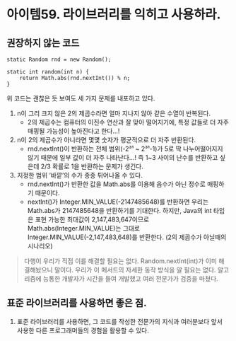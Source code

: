 # 아이템59. 라이브러리를 익히고 사용하라. 

## 권장하지 않는 코드
```
static Random rnd = new Random();

static int random(int n) {
    return Math.abs(rnd.nextInt()) % n;
}
```
위 코드는 괜찮은 듯 보여도 세 가지 문제를 내포하고 있다. 
1. n이 그리 크지 않은 2의 제곱수라면 얼마 지나지 않아 같은 수열이 반복된다.
   - 2의 제곱수는 컴퓨터의 이진수 연산과 잘 맞아 떨어지기에, 특정 값들로 더 자주 매핑될 가능성이 높아진다고 한다...!
2. n이 2의 제곱수가 아니라면 몇몇 숫자가 평균적으로 더 자주 반환된다.
   - rnd.nextInt()이 반환하는 전체 범위(-2³¹ ~ 2³¹-1)가 5로 딱 나누어떨어지지 않기 때문에 일부 값이 더 자주 나타난다...! 즉 1~3 사이의 난수를 반환하고 싶은데 2/3 확률로 1을 반환하는 문제가 생긴다. 
3. 지정한 범위 ‘바깥’의 수가 종종 튀어나올 수 있다.
   - rnd.nextInt()가 반환한 값을 Math.abs를 이용해 음수가 아닌 정수로 매핑하기 때문이다.
   - nextInt()가 Integer.MIN_VALUE(-2147485648)를 반환하면 우리는 Math.abs가 2147485648을 반환하기를 기대한다. 하지만, Java의 int 타입은 표현 가능한 최대값이 2,147,483,647이므로 Math.abs(Integer.MIN_VALUE)는 그대로 Integer.MIN_VALUE(-2,147,483,648)를 반환한다. (2의 제곱수가 아닐때의 시나리오)
  
> 다행이 우리가 직접 이를 해결할 필요는 없다. Random.nextInt(int)가 이미 해결해놨으니 말이다.
> 우리가 이 메서드의 자세한 동작 방식을 알 필요는 없다. 알고리즘에 능통한 개발자가 시간을 들여 개발했고 여러 전문가가 검증을 마쳤다.

## 표준 라이브러리를 사용하면 좋은 점.
1. 표준 라이브러리를 사용하면, 그 코드를 작성한 전문가의 지식과 여러분보다 앞서 사용한 다른 프로그래머들의 경험을 활용할 수 있다.



